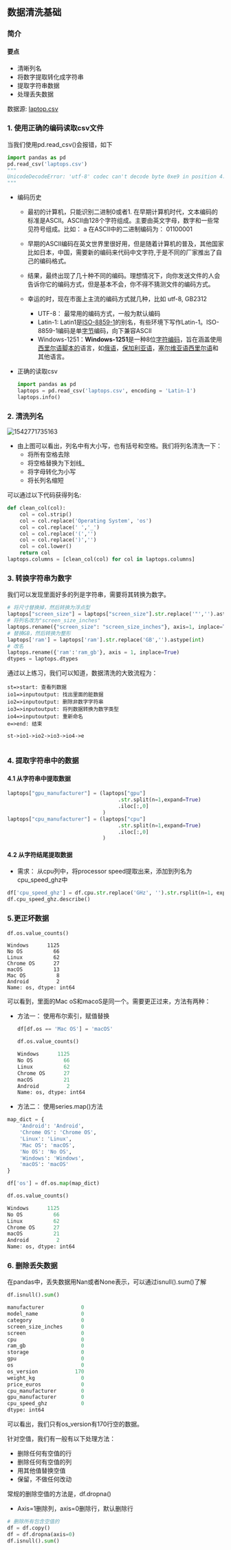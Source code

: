 ## 数据清洗基础

### 简介

#### 要点

+ 清晰列名
+ 将数字提取转化成字符串
+ 提取字符串数据
+ 处理丢失数据

数据源: [laptop.csv](https://dsserver-prod-resources-1.s3.amazonaws.com/293/laptops.csv?versionId=RUPhIRrnIgfa9B297QuweDK_2iiDM0_p)

### 1. 使用正确的编码读取csv文件

当我们使用pd.read_csv()会报错，如下

```python
import pandas as pd 
pd.read_csv('laptops.csv')
"""
UnicodeDecodeError: 'utf-8' codec can't decode byte 0xe9 in position 4: invalid continuation byte
"""
```

+ 编码历史

  + 最初的计算机，只能识别二进制0或者1. 在早期计算机时代，文本编码的标准是ASCII。ASCII由128个字符组成。主要由英文字母，数字和一些常见符号组成。比如： a 在ASCII中的二进制编码为： 01100001
  + 早期的ASCII编码在英文世界里很好用，但是随着计算机的普及，其他国家比如日本，中国，需要新的编码来代码中文字符,于是不同的厂家推出了自己的编码格式。

  + 结果，最终出现了几十种不同的编码。理想情况下，向你发送文件的人会告诉你它的编码方式，但是基本不会，你不得不猜测文件的编码方式。
  + 幸运的时，现在市面上主流的编码方式就几种，比如 utf-8, GB2312
    + UTF-8： 最常用的编码方式，一般为默认编码
    + Latin-1: Latin1是[ISO-8859-1](https://baike.baidu.com/item/ISO-8859-1)的别名，有些环境下写作Latin-1。ISO-8859-1编码是单[字节](https://baike.baidu.com/item/%E5%AD%97%E8%8A%82/1096318)编码，向下兼容ASCII
    + Windows-1251：**Windows-1251**是一种8位[字符编码](https://en.wikipedia.org/wiki/Character_encoding)，旨在涵盖使用[西里尔语脚本的](https://en.wikipedia.org/wiki/Cyrillic_script)语言，如[俄语](https://en.wikipedia.org/wiki/Russian_language)，[保加利亚语](https://en.wikipedia.org/wiki/Bulgarian_language)，[塞尔维亚语西里尔语](https://en.wikipedia.org/wiki/Serbian_Cyrillic_alphabet)和其他语言。

+ 正确的读取csv

  ```python
  import pandas as pd
  laptops = pd.read_csv('laptops.csv', encoding = 'Latin-1')
  laptops.info()
  ```

### 2. 清洗列名

![1542771735163](https://note.youdao.com/yws/public/resource/371c2fb4902a2c0e913bbaf203db161b/xmlnote/5648CC4C662C4DA38F22E16FA59A41D9/3503)

+ 由上图可以看出，列名中有大小写，也有括号和空格。我们将列名清洗一下：
  + 将所有空格去除
  + 将空格替换为下划线_
  + 将字母转化为小写
  + 将长列名缩短

可以通过以下代码获得列名:

```python
def clean_col(col):
    col = col.strip()
    col = col.replace('Operating System', 'os')
    col = col.replace(' ','_')
    col = col.replace('(','')
    col = col.replace(')','')
    col = col.lower()
    return col
laptops.columns = [clean_col(col) for col in laptops.columns]
```

### 3. 转换字符串为数字

我们可以发现里面好多的列是字符串，需要将其转换为数字。

```python
# 将尺寸替换掉，然后转换为浮点型
laptops["screen_size"] = laptops["screen_size"].str.replace('"','').astype(float)
# 将列名改为"screen_size_inches"
laptops.rename({"screen_size": "screen_size_inches"}, axis=1, inplace=True)
# 替换GB，然后转换为整形
laptops['ram'] = laptops['ram'].str.replace('GB','').astype(int)
# 改名
laptops.rename({'ram':'ram_gb'}, axis = 1, inplace=True)
dtypes = laptops.dtypes
```

通过以上练习，我们可以知道，数据清洗的大致流程为：

```flow
st=>start: 查看列数据
io1=>inputoutput: 找出里面的脏数据
io2=>inputoutput: 删除非数字字符串
io3=>inputoutput: 将列数据转换为数字类型
io4=>inputoutput: 重新命名
e=>end: 结束

st->io1->io2->io3->io4->e


```

### 4. 提取字符串中的数据

#### 4.1 从字符串中提取数据

```python
laptops["gpu_manufacturer"] = (laptops["gpu"]
                                    .str.split(n=1,expand=True)
                                    .iloc[:,0]
                               )
laptops["cpu_manufacturer"] = (laptops["cpu"]
                                    .str.split(n=1,expand=True)
                                    .iloc[:,0]
                               )
```

#### 4.2 从字符结尾提取数据

+ 需求： 从cpu列中，将processor speed提取出来，添加到列名为cpu_speed_ghz中

```python
df['cpu_speed_ghz'] = df.cpu.str.replace('GHz', '').str.rsplit(n=1, expand=True).iloc[:, 1].astype(float)
df.cpu_speed_ghz.describe()
```

### 5.更正坏数据

```python
df.os.value_counts()
```

```
Windows      1125
No OS          66
Linux          62
Chrome OS      27
macOS          13
Mac OS          8
Android         2
Name: os, dtype: int64
```

可以看到，里面的Mac oS和macoS是同一个。需要更正过来，方法有两种：

+ 方法一： 使用布尔索引，赋值替换 

  ```python
  df[df.os == 'Mac OS'] = 'macOS'
  
  df.os.value_counts()
  ```

  ```python
  Windows      1125
  No OS          66
  Linux          62
  Chrome OS      27
  macOS          21
  Android         2
  Name: os, dtype: int64
  ```

+ 方法二： 使用series.map()方法

```python
map_dict = {
    'Android': 'Android',
    'Chrome OS': 'Chrome OS',
    'Linux': 'Linux',
    'Mac OS': 'macOS',
    'No OS': 'No OS',
    'Windows': 'Windows',
    'macOS': 'macOS'
}

df['os'] = df.os.map(map_dict)

df.os.value_counts()
```

```python
Windows      1125
No OS          66
Linux          62
Chrome OS      27
macOS          21
Android         2
Name: os, dtype: int64
```

### 6. 删除丢失数据

在pandas中，丢失数据用Nan或者None表示，可以通过isnull().sum()了解

```python
df.isnull().sum()
```

```python
manufacturer            0
model_name              0
category                0
screen_size_inches      0
screen                  0
cpu                     0
ram_gb                  0
storage                 0
gpu                     0
os                      0
os_version            170
weight_kg               0
price_euros             0
cpu_manufacturer        0
gpu_manufacturer        0
cpu_speed_ghz           0
dtype: int64
```

可以看出，我们只有os_version有170行空的数据。

针对空值，我们有一般有以下处理方法：

+ 删除任何有空值的行
+ 删除任何有空值的列
+ 用其他值替换空值
+ 保留，不做任何改动

常规的删除空值的方法是，df.dropna()

+ Axis=1删除列，axis=0删除行，默认删除行

```python
# 删除所有包含空值的
df = df.copy()
df = df.dropna(axis=0) 
df.isnull().sum()
```

